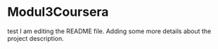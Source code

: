 # Modul3Coursera
test
I am editing the README file. Adding some more details about the project description.
